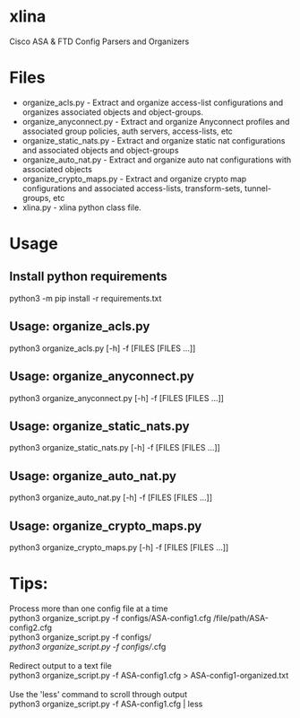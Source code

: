 # xlina
Cisco ASA &amp; FTD Config Parsers and Organizers

# Files
- organize_acls.py - Extract and organize access-list configurations and organizes associated objects and object-groups.
- organize_anyconnect.py - Extract and organize Anyconnect profiles and associated group policies, auth servers, access-lists, etc
- organize_static_nats.py - Extract and organize static nat configurations and associated objects and object-groups
- organize_auto_nat.py - Extract and organize auto nat configurations with associated objects
- organize_crypto_maps.py - Extract and organize crypto map configurations and associated access-lists, transform-sets, tunnel-groups, etc
- xlina.py - xlina python class file. 


# Usage
## Install python requirements
python3 -m pip install -r requirements.txt

## Usage: organize_acls.py
python3 organize_acls.py [-h] -f [FILES [FILES ...]]

## Usage: organize_anyconnect.py 
python3 organize_anyconnect.py [-h] -f [FILES [FILES ...]]

## Usage: organize_static_nats.py
python3 organize_static_nats.py [-h] -f [FILES [FILES ...]]

## Usage: organize_auto_nat.py
python3 organize_auto_nat.py [-h] -f [FILES [FILES ...]]

## Usage: organize_crypto_maps.py
python3 organize_crypto_maps.py [-h] -f [FILES [FILES ...]]


# Tips:
Process more than one config file at a time<br>
python3 organize_script.py -f configs/ASA-config1.cfg /file/path/ASA-config2.cfg<br>
python3 organize_script.py -f configs/*<br>
python3 organize_script.py -f configs/*.cfg<br>
<br>
Redirect output to a text file<br>
python3 organize_script.py -f ASA-config1.cfg > ASA-config1-organized.txt<br>
<br>
Use the 'less' command to scroll through output<br>
python3 organize_script.py -f ASA-config1.cfg | less<br>
<br>






